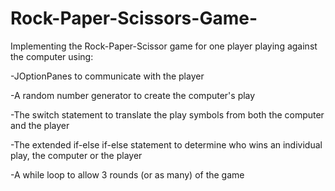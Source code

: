# Rock-Paper-Scissors-Game-

Implementing the Rock-Paper-Scissor game for one player playing against the computer using:

-JOptionPanes to communicate with the player 

-A random number generator to create the computer's play

-The switch statement to translate the play symbols from both the computer and the player

-The extended if-else if-else statement to determine who wins an individual play, the computer or the player

-A while loop to allow 3 rounds (or as many) of the game
